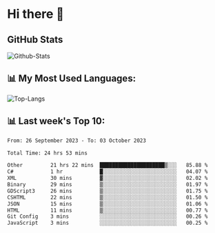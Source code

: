 # Hi there 👋

## GitHub Stats
![Github-Stats](https://github-readme-stats-sigma-five.vercel.app/api?username=ltorson&show_icons=true&theme=radical&count_private=true)

## 📊 My Most Used Languages:
![Top-Langs](https://github-readme-stats-sigma-five.vercel.app/api/top-langs/?username=LTorson&layout=compact&langs_count=10)

## 📊 Last week's Top 10:
<!--START_SECTION:waka-->

```txt
From: 26 September 2023 - To: 03 October 2023

Total Time: 24 hrs 53 mins

Other         21 hrs 22 mins  █████████████████████▒░░░   85.88 %
C#            1 hr            █░░░░░░░░░░░░░░░░░░░░░░░░   04.07 %
XML           30 mins         ▓░░░░░░░░░░░░░░░░░░░░░░░░   02.02 %
Binary        29 mins         ▒░░░░░░░░░░░░░░░░░░░░░░░░   01.97 %
GDScript3     26 mins         ▒░░░░░░░░░░░░░░░░░░░░░░░░   01.75 %
CSHTML        22 mins         ▒░░░░░░░░░░░░░░░░░░░░░░░░   01.50 %
JSON          15 mins         ▒░░░░░░░░░░░░░░░░░░░░░░░░   01.06 %
HTML          11 mins         ▒░░░░░░░░░░░░░░░░░░░░░░░░   00.77 %
Git Config    3 mins          ░░░░░░░░░░░░░░░░░░░░░░░░░   00.26 %
JavaScript    3 mins          ░░░░░░░░░░░░░░░░░░░░░░░░░   00.25 %
```

<!--END_SECTION:waka-->
